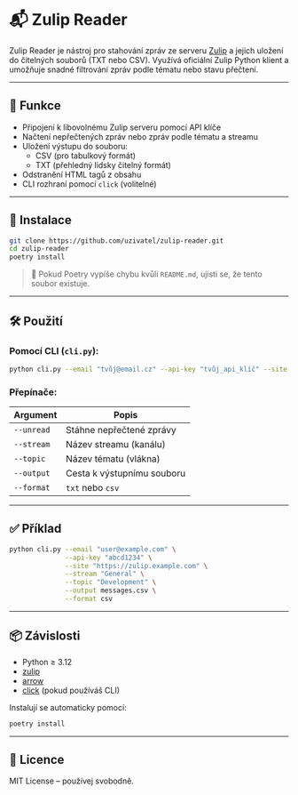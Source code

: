 # 📬 Zulip Reader

Zulip Reader je nástroj pro stahování zpráv ze serveru [Zulip](https://zulip.com) a jejich uložení do čitelných souborů (TXT nebo CSV). Využívá oficiální Zulip Python klient a umožňuje snadné filtrování zpráv podle tématu nebo stavu přečtení.

---

## 🚀 Funkce

- Připojení k libovolnému Zulip serveru pomocí API klíče
- Načtení nepřečtených zpráv nebo zpráv podle tématu a streamu
- Uložení výstupu do souboru:
  - CSV (pro tabulkový formát)
  - TXT (přehledný lidsky čitelný formát)
- Odstranění HTML tagů z obsahu
- CLI rozhraní pomocí `click` (volitelné)

---

## 🧰 Instalace

```bash
git clone https://github.com/uzivatel/zulip-reader.git
cd zulip-reader
poetry install
````

> 📝 Pokud Poetry vypíše chybu kvůli `README.md`, ujisti se, že tento soubor existuje.

---

## 🛠 Použití

### Pomocí CLI (`cli.py`):

```bash
python cli.py --email "tvůj@email.cz" --api-key "tvůj_api_klíč" --site "https://zulip.example.com" --stream "Název kanálu" --topic "Název tématu" --output vystup.txt --format txt
```

### Přepínače:

| Argument   | Popis                      |
| ---------- | -------------------------- |
| `--unread` | Stáhne nepřečtené zprávy   |
| `--stream` | Název streamu (kanálu)     |
| `--topic`  | Název tématu (vlákna)      |
| `--output` | Cesta k výstupnímu souboru |
| `--format` | `txt` nebo `csv`           |

---

## ✅ Příklad

```bash
python cli.py --email "user@example.com" \
              --api-key "abcd1234" \
              --site "https://zulip.example.com" \
              --stream "General" \
              --topic "Development" \
              --output messages.csv \
              --format csv
```

---

## 📦 Závislosti

* Python ≥ 3.12
* [zulip](https://pypi.org/project/zulip/)
* [arrow](https://pypi.org/project/arrow/)
* [click](https://pypi.org/project/click/) (pokud používáš CLI)

Instalují se automaticky pomocí:

```bash
poetry install
```

---

## 📄 Licence

MIT License – používej svobodně.


